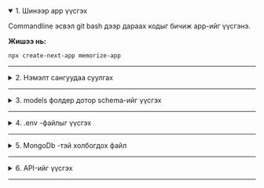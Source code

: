 <details open>
<summary>1. Шинээр app үүсгэх</summary>

Commandline эсвэл git bash  дээр дараах кодыг бичиж app-ийг үүсгэнэ.

**Жишээ нь:**
```
npx create-next-app memorize-app
```
</details>

---

<details>
<summary>2. Нэмэлт сангуудаа суулгах</summary>
a) API-ийг үүсгэхтэй холбоотой

```
npm i bcrypt cookie cookie-parser jsonwebtoken mongoose

```
б) Redux -тай холбоотой сан
```
npm i next-redux-wrapper redux redux-devtools-extension redux-logger redux-persist redux-thunk
```

в) Ant.design -тай холбоотой сан
```
npm i antd @ant-design/icons
```

</details>

---

<details>
<summary> 3. models фолдер дотор schema-ийг үүсгэх </summary>

Үндсэн фолдер дотор доорх зам дээр файлуудыг үүсгэх
```
models/words.js
```

**Жишээ нь:**
```
import mongoose from 'mongoose';

const WordsSchema = new mongoose.Schema({
  category_id: {
    type: mongoose.Schema.Types.ObjectId,
    ref: 'Category',
  },
  eng: {
    type: String,
    required: true
  },
  mon: {
    type: String,
    required: true
  },
  comm: {
    type: String,
    required: true
  },


});

export default mongoose.models.Words || mongoose.model('Words', WordsSchema);

```

models/category.js

```
import mongoose from 'mongoose';

const CategorySchema = new mongoose.Schema({

  name: {
    type: String,
    required: true
  }
});

export default mongoose.models.Category || mongoose.model('Category', WCategorySchema);



```
</details>



---

<details>
<summary> 4. .env -файлыг үүсгэх </summary>

Үндсэн фолдер дотор .env.local файлыг үүсгэж MONGO_SRV хувьсагчид утга олгоно(MongoDB-ийн холболтын мөр connectionstting-ийг)

**Жишээ нь:**
```
MONGO_SRV=mongodb+srv://exe:Ab123456+@cluster0.basrq.mongodb.net/myFirstDatabase?retryWrites=true&w=majority
```
</details>

---



<details>
<summary> 5. MongoDb -тэй холбогдох файл </summary>

Үндсэн фолдер дотор utils/connectDb.js файл үүсгэнэ.

```
utils/connectDb.js
```

**Файлын доторх агуулга:**
```

import { connect } from 'mongoose';

const connection = {};
const connectDb = async () => {
  if (connection.isConnected) {
    console.log('Using existing connection');
    return;
  }

  const db = await connect("process.env.MONGO_SRV", {
    useNewUrlParser: true,
    useUnifiedTopology: true ,    
  });

  console.log('DB connected');
  connection.isConnected = db.connections[0].readyState;
};

export default connectDb;



```

</details>

---

<details>
<summary> 6. API-ийг үүсгэх </summary>
Жишээ нь:



pages/api фолдер дотор 
   * category/index.js
   * category/[id].js
   * words/index.js
   * words/[id].js

**category/index.js**

```
import Grades from '../../../models/Grades';
import connectDb from '../../../utils/connectDb';

connectDb();

export default async (req, res) => {
  const { method } = req

  switch (method) {
    case 'GET':
      try {
        const getData = await Grades.find({})
        res.status(200).json({ success: true, data: getData })
      } catch (error) {
        res.status(400).json({ success: false })
      }
      break
    case 'POST':
      try {
        const postData = await Grades.create(req.body)
        res.status(201).json({ success: true, data: postData })
      } catch (error) {
        res.status(400).json({ success: false })
      }
      break
    default:
      res.status(400).json({ success: false })
      break
  }
}


```


**category/[id].js**
```
import Category from '../../../models/category';
import connectDb from '../../../utils/connectDb';

connectDb();

export default async (req, res) => {
  const {
    query: { id },
    method
  } = req

  switch (method) {
    case 'GET':
      try {
        const getData = await Category.findById(id)

        if (!getData) {
          return res.status(400).json({ success: false })
        }

        res.status(200).json({ success: true, data: getData })
      } catch (error) {
        res.status(400).json({ success: false })
      }
      break
    case 'PUT':
      try {
        const putData = await Category.findByIdAndUpdate(id, req.body, {
          new: true,
          runValidators: true
        })

        if (!putData) {
          return res.status(400).json({ success: false })
        }

        res.status(200).json({ success: true, data: putData })
      } catch (error) {
        res.status(400).json({ success: false })
      }
      break
    case 'DELETE':
      try {
        const deletedData = await Category.deleteOne({ _id: id })

        if (!deletedData) {
          return res.status(400).json({ success: false })
        }

        res.status(200).json({ success: true, data: {deletedData} })
      } catch (error) {
        res.status(400).json({ success: false })
      }
      break
    default:
      res.status(400).json({ success: false })
      break
  }
}

```



</details>

---






